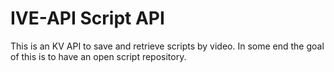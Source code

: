 # IVE-API Script API

This is an KV API to save and retrieve scripts by video. In some end the goal of this is to have an open script repository.
